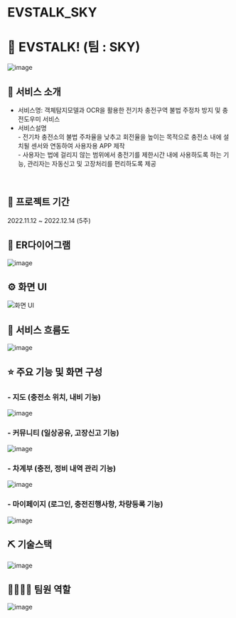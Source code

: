 # EVSTALK_SKY

# 📎 EVSTALK! (팀 : SKY)
![image](https://github.com/EunJinStar/EVSTALK_SKY/blob/main/images/그림3.png)

## 👀 서비스 소개
* 서비스명: 객체탐지모델과 OCR을 활용한 전기차 충전구역 불법 주정차 방지 및 충전도우미 서비스 
* 서비스설명 <br> - 전기차 충전소의 불법 주차율을 낮추고 회전율을 높이는 목적으로 충전소 내에 설치될 센서와 연동하여 사용자용 APP 제작 <br>
                 - 사용자는 법에 걸리지 않는 범위에서 충전기를 제한시간 내에 사용하도록 하는 기능, 관리자는 자동신고 및 고장처리를 편리하도록 제공 
<br>

## 📅 프로젝트 기간
2022.11.12 ~ 2022.12.14 (5주)
<br>

## 📌 ER다이어그램
![image](https://github.com/EunJinStar/EVSTALK_SKY/blob/main/images/그림4.png)
<br>

## ⚙ 화면 UI
![화면 UI](https://github.com/EunJinStar/EVSTALK_SKY/blob/main/images/그림1.png)
<br>

## 📌 서비스 흐름도
![image](https://github.com/EunJinStar/EVSTALK_SKY/blob/main/images/그림2.png)
<br>

## ⭐ 주요 기능 및 화면 구성
### - 지도 (충전소 위치, 내비 기능)
![image](https://github.com/EunJinStar/EVSTALK_SKY/blob/main/images/그림7.png)
### - 커뮤니티 (일상공유, 고장신고 기능)
![image](https://github.com/EunJinStar/EVSTALK_SKY/blob/main/images/그림8.png)
### - 차계부 (충전, 정비 내역 관리 기능)
![image](https://github.com/EunJinStar/EVSTALK_SKY/blob/main/images/그림9.png)
### - 마이페이지 (로그인, 충전진행사항, 차량등록 기능)
![image](https://github.com/EunJinStar/EVSTALK_SKY/blob/main/images/그림10.png)
<br>

## ⛏ 기술스택
![image](https://github.com/EunJinStar/EVSTALK_SKY/blob/main/images/그림5.png)
<br>

## 👨‍👩‍👦‍👦 팀원 역할
![image](https://github.com/EunJinStar/EVSTALK_SKY/blob/main/images/그림12.png)
